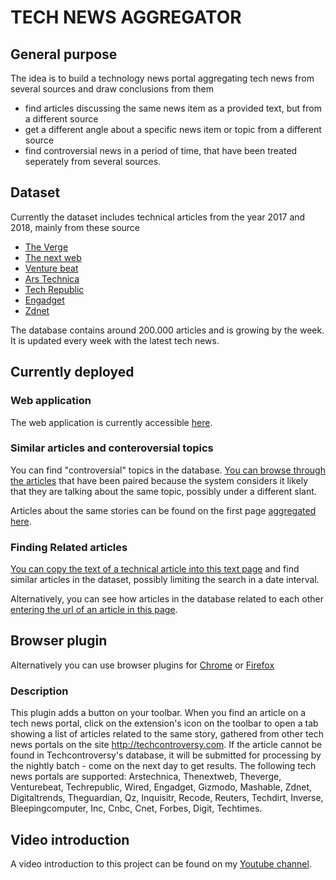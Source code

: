 # TECH NEWS AGGREGATOR


## General purpose

The idea is to build a technology news portal aggregating tech news from several sources and draw conclusions from them

* find articles discussing the same news item as a provided text, but from a different source
* get a different angle about a specific news item or topic from a different source
* find controversial news in a period of time, that have been treated seperately from several sources.

## Dataset


Currently the dataset includes technical articles from the year 2017 and 2018, mainly from these source

* [The Verge](http://www.theverge.com)
* [The next web](http://www.thenextweb.com)
* [Venture beat](http://www.venturebeat.com)
* [Ars Technica](http://www.arstechnica.com)
* [Tech Republic](http://www.techrepublic.com)
* [Engadget](http://www.engadget.com)
* [Zdnet](http://www.zdnet.com)

The database contains around 200.000 articles and is growing by the week. It is updated every week with the latest tech news.

## Currently deployed

### Web application

The web application is currently accessible [here](http://www.techcontroversy.com).

### Similar articles and conteroversial topics

You can find "controversial" topics in the database. [You can browse through the articles](http://www.techcontroversy.com/duplicates) that have been paired because the system considers it likely that they are talking about the same topic, possibly under a different slant.

Articles about the same stories can be found on the first page [aggregated here](http://www.techcontroversy.com/show_groups).

### Finding Related articles


[You can copy the text of a technical article into this text page](http://www.techcontroversy.com/search)  and find similar articles in the dataset, possibly limiting the search in a date interval.

Alternatively, you can see how articles in the database related to each other [entering the url of an article in this page](http://www.techcontroversy.com/search_url).

## Browser plugin

Alternatively you can use browser plugins for [Chrome](https://chrome.google.com/webstore/detail/tech-controversy-companio/mpiecgnniielnaiapcopieglhiemadhg) or [Firefox](https://addons.mozilla.org/en-US/firefox/addon/tech-controversy-companion/)

### Description

This plugin adds a button on your toolbar. When you find an article on a tech news portal, click on the extension's icon on the toolbar to open a tab showing a list of articles related to the same story, gathered from other tech news portals on the site http://techcontroversy.com. 
If the article cannot be found in Techcontroversy's database, it will be submitted for processing by the nightly batch - come on the next day to get results.
The following tech news portals are supported:
Arstechnica, Thenextweb, Theverge, Venturebeat, Techrepublic, Wired, Engadget, Gizmodo, Mashable, Zdnet, Digitaltrends, Theguardian,
Qz, Inquisitr, Recode, Reuters, Techdirt, Inverse, Bleepingcomputer, Inc, Cnbc, Cnet, Forbes, Digit, Techtimes.

## Video introduction

A video introduction to this project can be found on my [Youtube channel](https://www.youtube.com/channel/UCHf5Uk_0nawvJDx3oA7WziA/).

